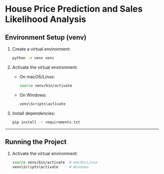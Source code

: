 # House Price Prediction and Sales Likelihood Analysis

## Environment Setup (venv)

1. Create a virtual environment:

    ```bash
    python -m venv venv
    ```

2. Activate the virtual environment:
   - On macOS/Linux:
       ```bash
       source venv/bin/activate
       ```
   - On Windows:
       ```bash
       venv\Scripts\activate
       ```

3. Install dependencies:

    ```bash
    pip install -r requirements.txt
    ```

---

## Running the Project

1. Activate the virtual environment:

    ```bash
    source venv/bin/activate  # macOS/Linux
    venv\Scripts\activate     # Windows
    ```